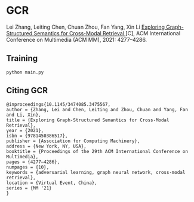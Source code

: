 # GCR
Lei Zhang, Leiting Chen, Chuan Zhou, Fan Yang, Xin Li [Exploring Graph-Structured Semantics for Cross-Modal Retrieval
](https://doi.org/10.1145/3474085.3475567)[C], ACM International Conference on Multimedia (ACM MM), 2021: 4277–4286. 

## Training
```
python main.py
```


## Citing GCR

```
@inproceedings{10.1145/3474085.3475567,
author = {Zhang, Lei and Chen, Leiting and Zhou, Chuan and Yang, Fan and Li, Xin},
title = {Exploring Graph-Structured Semantics for Cross-Modal Retrieval},
year = {2021},
isbn = {9781450386517},
publisher = {Association for Computing Machinery},
address = {New York, NY, USA},
booktitle = {Proceedings of the 29th ACM International Conference on Multimedia},
pages = {4277–4286},
numpages = {10},
keywords = {adversarial learning, graph neural network, cross-modal retrieval},
location = {Virtual Event, China},
series = {MM '21}
}
```
